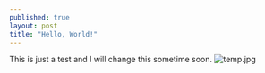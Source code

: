 ```yaml
---
published: true
layout: post
title: "Hello, World!"
---
```


This is just a test and I will change this sometime soon.
![temp.jpg]({{site.baseurl}}/_posts/temp.jpg)

